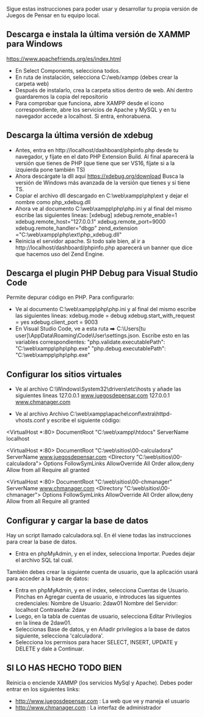 Sigue estas instrucciones para poder usar y desarrollar tu propia versión de Juegos de Pensar en tu equipo local.

## Descarga e instala la última versión de XAMMP para Windows
https://www.apachefriends.org/es/index.html
- En Select Components, selecciona todos.
- En ruta de instalación, selecciona C:/web/xampp (debes crear la carpeta web)
- Después de instalarlo, crea la carpeta sitios dentro de web. Ahí dentro guardaremos la copia del repositorio
- Para comprobar que funciona, abre XAMPP desde el icono correspondiente, abre los servicios de Apache y MySQL y en tu navegador accede a localhost. Si entra, enhorabuena.

## Descarga la última versión de xdebug
- Antes, entra en http://localhost/dashboard/phpinfo.php desde tu navegador, y fíjate en el dato PHP Extension Build. Al final aparecerá la versión que tienes de PHP (que tiene que ser VS16, fíjate si a la izquierda pone también TS)
- Ahora descárgate la dll aquí
https://xdebug.org/download
Busca la versión de Windows más avanzada de la versión que tienes y si tiene TS.
- Copiar el archivo dll descargado en C:\web\xampp\php\ext y dejar el nombre como php_xdebug.dll
- Ahora ve al documento C:\web\xampp\php\php.ini y al final del mismo escribe las siguientes lineas:
[xdebug]
xdebug.remote_enable=1
xdebug.remote_host="127.0.0.1"
xdebug.remote_port=9000
xdebug.remote_handler="dbgp"
zend_extension ="C:\web\xampp\php\ext\php_xdebug.dll"
- Reinicia el servidor apache. Si todo sale bien, al ir a http://localhost/dashboard/phpinfo.php aparecerá un banner que dice que hacemos uso del Zend Engine.

## Descarga el plugin PHP Debug para Visual Studio Code
Permite depurar código en PHP. Para configurarlo:
- Ve al documento C:\web\xampp\php\php.ini y al final del mismo escribe las siguientes lineas:
	xdebug.mode = debug
	xdebug.start_with_request = yes
	xdebug.client_port = 9003
- En Visual Studio Code, ve a esta ruta ⮕ C:\Users\[tu user]\AppData\Roaming\Code\User\settings.json. Escribe esto en las variables correspondientes:
"php.validate.executablePath": "C:\\web\\xampp\\php\\php.exe"
"php.debug.executablePath": "C:\\web\\xampp\\php\\php.exe"  


## Configurar los sitios virtuales
- Ve al archivo C:\Windows\System32\drivers\etc\hosts y añade las siguientes lineas
127.0.0.1 www.juegosdepensar.com
127.0.0.1 www.chmanager.com

- Ve al archivo Archivo C:\web\xampp\apache\conf\extra\httpd-vhosts.conf y escribe el siguiente código:

<VirtualHost *:80>
	 DocumentRoot "C:\web\xampp\htdocs"
	 ServerName localhost
</VirtualHost>

<VirtualHost *:80>
	 DocumentRoot "C:\web\sitios\00-calculadora"
	 ServerName www.juegosdepensar.com
	 <Directory "C:\web\sitios\00-calculadora">
		 Options FollowSymLinks
		 AllowOverride All
		 Order allow,deny
		 Allow from all
		 Require all granted
	 </Directory>
</VirtualHost>

<VirtualHost *:80>
	 DocumentRoot "C:\web\sitios\00-chmanager"
	 ServerName www.chmanager.com
	 <Directory "C:\web\sitios\00-chmanager">
		 Options FollowSymLinks
		 AllowOverride All
		 Order allow,deny
		 Allow from all
		 Require all granted
	 </Directory>
</VirtualHost>


## Configurar y cargar la base de datos
Hay un script llamado calculadora.sql. En él viene todas las instrucciones para crear la base de datos.
- Entra en phpMyAdmin, y en el index, selecciona Importar. Puedes dejar el archivo SQL tal cual.

También debes crear la siguiente cuenta de usuario, que la aplicación usará para acceder a la base de datos:
- Entra en phpMyAdmin, y en el index, selecciona Cuentas de Usuario. Pinchas en Agregar cuenta de usuario, e introduces las siguentes credenciales:
Nombre de Usuario: 2daw01
Nombre del Servidor: localhost
Contraseña: 2daw
- Luego, en la tabla de cuentas de usuario, selecciona Editar Privilegios en la linea de 2daw01.
- Seleccionas Base de datos, y en Añadir privilegios a la base de datos siguiente, selecciona 'calculadora'.
- Selecciona los permisos para hacer SELECT, INSERT, UPDATE y DELETE y dale a Continuar.


## SI LO HAS HECHO TODO BIEN
Reinicia o enciende XAMMP (los servicios MySql y Apache). Debes poder entrar en los siguientes links:
- http://www.juegosdepensar.com : La web que ve y maneja el usuario
- http://www.chmanager.com : La interfaz de administrador



